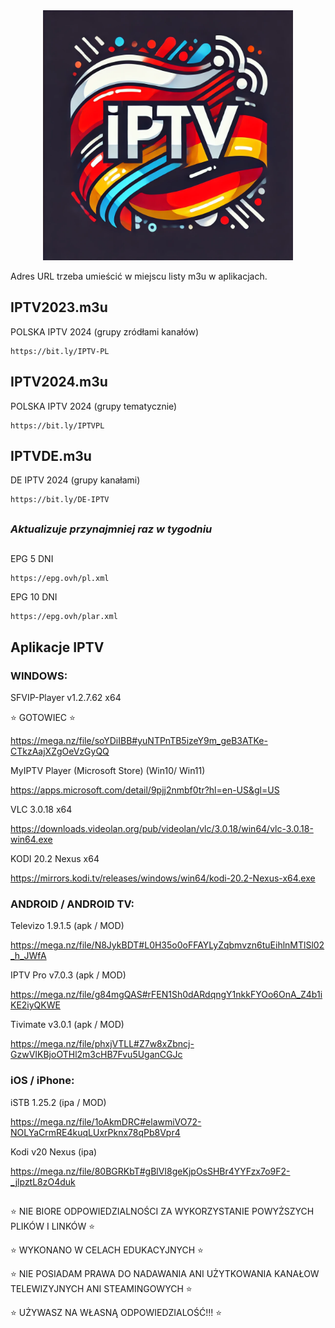 <div align="center">
  <img src="IPTVPLDE2024LogoYinYang.png" alt="Logo" width="400" height="400" />
</div>

Adres URL trzeba umieścić w miejscu listy m3u w aplikacjach.

## IPTV2023.m3u

POLSKA IPTV 2024 (grupy zródłami kanałów)
```
https://bit.ly/IPTV-PL
```


## IPTV2024.m3u

POLSKA IPTV 2024 (grupy tematycznie)
```
https://bit.ly/IPTVPL
```


## IPTVDE.m3u

DE IPTV 2024 (grupy kanałami)
```
https://bit.ly/DE-IPTV
```
##

### *Aktualizuje przynajmniej raz w tygodniu*

##

EPG 5 DNI
```
https://epg.ovh/pl.xml
```
EPG 10 DNI
```
https://epg.ovh/plar.xml
```


## **Aplikacje IPTV**

### WINDOWS:

SFVIP-Player v1.2.7.62 x64

:star: GOTOWIEC :star:

https://mega.nz/file/soYDiIBB#yuNTPnTB5izeY9m_geB3ATKe-CTkzAajXZgOeVzGyQQ


MyIPTV Player (Microsoft Store) (Win10/ Win11)

https://apps.microsoft.com/detail/9pjj2nmbf0tr?hl=en-US&gl=US


VLC 3.0.18 x64

https://downloads.videolan.org/pub/videolan/vlc/3.0.18/win64/vlc-3.0.18-win64.exe


KODI 20.2 Nexus x64

https://mirrors.kodi.tv/releases/windows/win64/kodi-20.2-Nexus-x64.exe


### ANDROID / ANDROID TV:

Televizo 1.9.1.5 (apk / MOD)

https://mega.nz/file/N8JykBDT#L0H35o0oFFAYLyZqbmvzn6tuEihlnMTlSl02_h_JWfA


IPTV Pro v7.0.3 (apk / MOD)

https://mega.nz/file/g84mgQAS#rFEN1Sh0dARdqngY1nkkFYOo6OnA_Z4b1iKE2iyQKWE


Tivimate v3.0.1 (apk / MOD)

https://mega.nz/file/phxjVTLL#Z7w8xZbncj-GzwVIKBjoOTHl2m3cHB7Fvu5UganCGJc



### iOS / iPhone:

iSTB 1.25.2 (ipa / MOD)

https://mega.nz/file/1oAkmDRC#elawmiVO72-NOLYaCrmRE4kuqLUxrPknx78qPb8Vpr4


Kodi v20 Nexus (ipa)

https://mega.nz/file/80BGRKbT#gBlVI8geKjpOsSHBr4YYFzx7o9F2-_jlpztL8zO4duk


##

:star: NIE BIORE ODPOWIEDZIALNOŚCI ZA WYKORZYSTANIE POWYŻSZYCH PLIKÓW I LINKÓW :star:

:star: WYKONANO W CELACH EDUKACYJNYCH :star:

:star: NIE POSIADAM PRAWA DO NADAWANIA ANI UŻYTKOWANIA KANAŁOW TELEWIZYJNYCH ANI STEAMINGOWYCH :star:

:star: UŻYWASZ NA WŁASNĄ ODPOWIEDZIALOŚĆ!!! :star:
